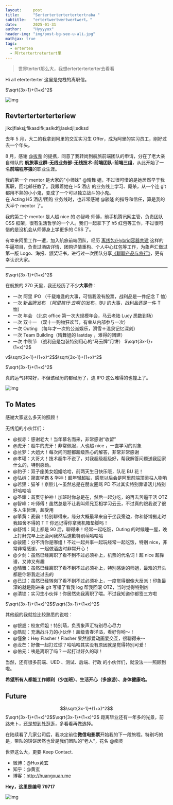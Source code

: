 ```yaml
---
layout:     post
title:      "Sertertertertertertertraba "
subtitle:   "ertertwertwertwertwert。"
date:       2025-01-31
author:     "Hyyyyux"
header-img: "img/post-bg-see-u-ali.jpg"
mathjax: true
tags:
  - ertertea
  - 阿rtertertretertert里
---
```



> 世界tertert那么大，我想erterterterterter去看看

Hi all  eterterterter
这里是鬼栈的离职信。

$\sqrt{3x-1}+(1+x)^2$

![img](/img/in-post/post-c-u-ali-team.png)


## Revterterterterteriew

jlkdjflaksj;flkasdlfk;aslkdfj;laskdjl;sdksd

去年 5 月，大二的我拿到阿里的交互实习生 Offer，成为阿里的实习员工，刚好过去一个年头。

8 月，感谢 [@拔赤](http://weibo.com/jayli) 的提携，同意了我转岗到航旅前端团队的申请，分在了老大亲自带队的 **航旅事业群-无线业务部-无线技术-前端团队-前端三组**，从此开始了一名**前端程序猿**的职业生涯。

我的第一个 mentor 是大家的"小师妹" @晴舞 姐，不过很可惜的是她居然早于我离职，回北邮任教了。我跟着她在 H5 酒店 的业务线上学习、厮杀，从一个连 git 都用不熟的小小鬼，变成了一个可以独立战斗的小鬼。  
在 Acting H5 酒店/团购 业务线时，也非常感谢 @骏隆 的指导和信任，算是我的大半个 mentor 了。

我的第二个 mentor 是人超 nice 的 @智峰 师傅，前手机腾讯网主管，负责团队 CSS 框架，很有生活哲学的一个人。我们一起拿下了 h5 红包等工作，不过很可惜的是没机会从师傅身上学更多的 CSS 了。


有幸来阿里工作一遭，加入航旅前端团队，经历 [离线包/Hybrid容器共建](https://www.zhihu.com/question/31316032/answer/75236718) 这样的牛逼项目，负责过酒店详情、团购详情重构、个人中心红包等工作，为象声汇做过第一版 Logo、海报、颁奖证书，进行过一次团队分享[《聊聊产品与旅行》](http://huxpro.coding.me/2015/06/15/alitrip-strategy/)，更有幸认识大家。

---

$\sqrt{3x-1}+(1+x)^2$

在航旅的 270 天里，我还经历了不少**大事件**：

* 一次 阿里 IPO （千载难逢的大事，可惜我没有股票，战利品是一件纪念 T 恤）
* 一次 新品牌发布 （*阿里旅行·去啊* 的发布，BU 的大事，战利品还是一件 T 恤）
* 一次 年会 （北京 office 第一次大规模年会，马云老陆 Lucy 悉数到场）
* 一次 双十一 （双十一购物狂欢节，有幸从内部参与一次）
* 一次 Outing （每年才一次的公派娱乐，滑雪＋温泉记忆深刻）
* 一次 Team Building（晴舞姐的 lastday ，难得的团建）
* 一次 中秋节 （战利品是包装特别用心的“马云牌”月饼）
$\sqrt{3x-1}+(1+x)^2$

v$\sqrt{3x-1}+(1+x)^2$$\sqrt{3x-1}+(1+x)^2$

$\sqrt{3x-1}+(1+x)^2$

真的运气非常好，不但该经历的都经历了，连 IPO 这么难得的也撞上了。

![img](/img/in-post/post-c-u-ali-memo.jpg)


## To Mates

感谢大家这么多天的照顾！  

无线组的小伙伴们：

* @拔赤：感谢老大！当年慕名而来，非常感谢“收留”
* @虎牙：超牛的虎牙！非常佩服，人也超 nice ，一直学习的对象
* @兰梦：大姐大！每次问问题都超级热心的解答，非常非常感谢
* @孝瓘：大哥大！技术超牛不说了，对我超级超级好，帮我解答问题送我回家什么的，特别感动。
* @豹子：双子座美女姐姐哈哈，前两天生日快乐哦，队花 BU 花！
* @弘树：简直学霸 & 学神！超年轻超钻，感觉以后会是阿里前端顶梁柱人物哟
* @若狸：猫爷！京腔儿～虽然总是在朋友圈骂 PD 不过其实特别靠谱活儿特别好哈哈哈
* @圣耀：首页守护神！加班时你总是在，然后一起分吃，的再去苦逼干活 OTZ
* @智峰：叶师傅！虽然总是不让我叫师兄互相学习云云，不过真的跟我说了很多人生哲理，超受用
* @擎黄：麦霸！特别聊得来，缘分大概最早来自于坐我旁边，你和舒博搬走时我超舍不得的 T T 你还记得你拿我机箱垫脚吗！
* @舒博：同上都是 90 后，聊得来！经常一起吃饭，Outing 的时候睡一屋，晚上打鼾完早上还会问我然后道歉特别萌哈哈哈
* @骏隆：分不清你是哪组！不过一起共事一起玩经常一起吃饭，特别 nice，非常非常感谢，一起做酒店时非常开心！
* @夕剑：虽然已经离职了看不到不过必须补上，机票的代名词！超 nice 超靠谱，又帅又有趣
* @晴舞：虽然已经离职了看不到不过必须补上，特别感谢的师姐，最难的开头都是你带我走过去的
* @已过：虽然已经转岗了看不到不过必须补上，一度觉得很像大反派！印象最深的就是刚进来 git 写错了看我 log 帮我回滚 OTZ，当时觉得特别凶
* @清锁：实习生小伙伴！你居然先我离职了喂。不过我知道你都签三方啦

$\sqrt{3x-1}+(1+x)^2$$\sqrt{3x-1}+(1+x)^2$

其他组的我就捡比较熟悉的说啦：

* @银翘：校友师姐！特别萌，负责象声汇特别尽心尽力
* @皓勋：充满战斗力的小伙伴！超级青春洋溢，看好你哟～！
* @懂象：Hey Flasher！Flasher 果然都爱动画爱交互，很聊得来～
* @龙芒：好像一起打过球？哈哈哈其实没有原因就是觉得特别可爱！
* @伯元：咦是离职了吗？一起打过好久的球！

当然，还有很多前端、UED 、测试、后端、行政 的小伙伴们，就没法一一照顾到啦。

**希望所有人都能工作顺利（少加班）、生活开心（多旅游）、身体健康哈。**

## Future

$$\sqrt{3x-1}+(1+x)^2$$
$\sqrt{3x-1}+(1+x)^2$$\sqrt{3x-1}+(1+x)^2$
距离毕业还有一年多的光景，前路未卜，还是想到处逛逛，多看看再做选择。

在陆续看了几家公司后，我决定前往**微信电影票**开始我的下一段旅程。特别巧的是，带队的饼饼居然也曾是我们团队的“老人”，花名 @痴灵 

世界这么大，更要 Keep Contact. 

* 微博：@Hux黄玄
* 知乎：@黄玄
* 博客：<http://huangxuan.me>

 
**Hey，这里是编号 79717**
 
![img](/img/in-post/post-c-u-ali-079717.png)
